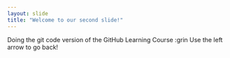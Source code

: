 ```yaml
---
layout: slide
title: "Welcome to our second slide!"
---
```

Doing the git code version of the GitHub Learning Course :grin
Use the left arrow to go back!

